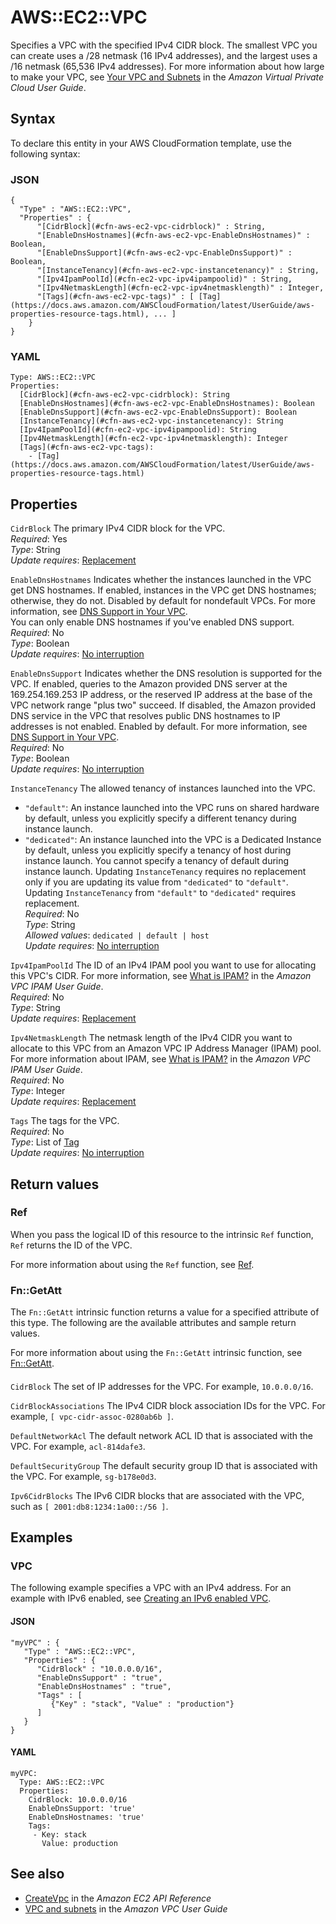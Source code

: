 # AWS::EC2::VPC<a name="aws-resource-ec2-vpc"></a>

Specifies a VPC with the specified IPv4 CIDR block\. The smallest VPC you can create uses a /28 netmask \(16 IPv4 addresses\), and the largest uses a /16 netmask \(65,536 IPv4 addresses\)\. For more information about how large to make your VPC, see [Your VPC and Subnets](https://docs.aws.amazon.com/AmazonVPC/latest/UserGuide/VPC_Subnets.html) in the *Amazon Virtual Private Cloud User Guide*\.

## Syntax<a name="aws-resource-ec2-vpc-syntax"></a>

To declare this entity in your AWS CloudFormation template, use the following syntax:

### JSON<a name="aws-resource-ec2-vpc-syntax.json"></a>

```
{
  "Type" : "AWS::EC2::VPC",
  "Properties" : {
      "[CidrBlock](#cfn-aws-ec2-vpc-cidrblock)" : String,
      "[EnableDnsHostnames](#cfn-aws-ec2-vpc-EnableDnsHostnames)" : Boolean,
      "[EnableDnsSupport](#cfn-aws-ec2-vpc-EnableDnsSupport)" : Boolean,
      "[InstanceTenancy](#cfn-aws-ec2-vpc-instancetenancy)" : String,
      "[Ipv4IpamPoolId](#cfn-ec2-vpc-ipv4ipampoolid)" : String,
      "[Ipv4NetmaskLength](#cfn-ec2-vpc-ipv4netmasklength)" : Integer,
      "[Tags](#cfn-aws-ec2-vpc-tags)" : [ [Tag](https://docs.aws.amazon.com/AWSCloudFormation/latest/UserGuide/aws-properties-resource-tags.html), ... ]
    }
}
```

### YAML<a name="aws-resource-ec2-vpc-syntax.yaml"></a>

```
Type: AWS::EC2::VPC
Properties: 
  [CidrBlock](#cfn-aws-ec2-vpc-cidrblock): String
  [EnableDnsHostnames](#cfn-aws-ec2-vpc-EnableDnsHostnames): Boolean
  [EnableDnsSupport](#cfn-aws-ec2-vpc-EnableDnsSupport): Boolean
  [InstanceTenancy](#cfn-aws-ec2-vpc-instancetenancy): String
  [Ipv4IpamPoolId](#cfn-ec2-vpc-ipv4ipampoolid): String
  [Ipv4NetmaskLength](#cfn-ec2-vpc-ipv4netmasklength): Integer
  [Tags](#cfn-aws-ec2-vpc-tags): 
    - [Tag](https://docs.aws.amazon.com/AWSCloudFormation/latest/UserGuide/aws-properties-resource-tags.html)
```

## Properties<a name="aws-resource-ec2-vpc-properties"></a>

`CidrBlock`  <a name="cfn-aws-ec2-vpc-cidrblock"></a>
The primary IPv4 CIDR block for the VPC\.  
*Required*: Yes  
*Type*: String  
*Update requires*: [Replacement](https://docs.aws.amazon.com/AWSCloudFormation/latest/UserGuide/using-cfn-updating-stacks-update-behaviors.html#update-replacement)

`EnableDnsHostnames`  <a name="cfn-aws-ec2-vpc-EnableDnsHostnames"></a>
Indicates whether the instances launched in the VPC get DNS hostnames\. If enabled, instances in the VPC get DNS hostnames; otherwise, they do not\. Disabled by default for nondefault VPCs\. For more information, see [DNS Support in Your VPC](https://docs.aws.amazon.com/vpc/latest/userguide/vpc-dns.html#vpc-dns-support)\.  
You can only enable DNS hostnames if you've enabled DNS support\.  
*Required*: No  
*Type*: Boolean  
*Update requires*: [No interruption](https://docs.aws.amazon.com/AWSCloudFormation/latest/UserGuide/using-cfn-updating-stacks-update-behaviors.html#update-no-interrupt)

`EnableDnsSupport`  <a name="cfn-aws-ec2-vpc-EnableDnsSupport"></a>
Indicates whether the DNS resolution is supported for the VPC\. If enabled, queries to the Amazon provided DNS server at the 169\.254\.169\.253 IP address, or the reserved IP address at the base of the VPC network range "plus two" succeed\. If disabled, the Amazon provided DNS service in the VPC that resolves public DNS hostnames to IP addresses is not enabled\. Enabled by default\. For more information, see [DNS Support in Your VPC](https://docs.aws.amazon.com/vpc/latest/userguide/vpc-dns.html#vpc-dns-support)\.  
*Required*: No  
*Type*: Boolean  
*Update requires*: [No interruption](https://docs.aws.amazon.com/AWSCloudFormation/latest/UserGuide/using-cfn-updating-stacks-update-behaviors.html#update-no-interrupt)

`InstanceTenancy`  <a name="cfn-aws-ec2-vpc-instancetenancy"></a>
The allowed tenancy of instances launched into the VPC\.   
+ `"default"`: An instance launched into the VPC runs on shared hardware by default, unless you explicitly specify a different tenancy during instance launch\.
+ `"dedicated"`: An instance launched into the VPC is a Dedicated Instance by default, unless you explicitly specify a tenancy of host during instance launch\. You cannot specify a tenancy of default during instance launch\.
Updating `InstanceTenancy` requires no replacement only if you are updating its value from `"dedicated"` to `"default"`\. Updating `InstanceTenancy` from `"default"` to `"dedicated"` requires replacement\.  
*Required*: No  
*Type*: String  
*Allowed values*: `dedicated | default | host`  
*Update requires*: [No interruption](https://docs.aws.amazon.com/AWSCloudFormation/latest/UserGuide/using-cfn-updating-stacks-update-behaviors.html#update-no-interrupt)

`Ipv4IpamPoolId`  <a name="cfn-ec2-vpc-ipv4ipampoolid"></a>
The ID of an IPv4 IPAM pool you want to use for allocating this VPC's CIDR\. For more information, see [What is IPAM?](/vpc/latest/ipam/what-is-it-ipam.html) in the *Amazon VPC IPAM User Guide*\.   
*Required*: No  
*Type*: String  
*Update requires*: [Replacement](https://docs.aws.amazon.com/AWSCloudFormation/latest/UserGuide/using-cfn-updating-stacks-update-behaviors.html#update-replacement)

`Ipv4NetmaskLength`  <a name="cfn-ec2-vpc-ipv4netmasklength"></a>
The netmask length of the IPv4 CIDR you want to allocate to this VPC from an Amazon VPC IP Address Manager \(IPAM\) pool\. For more information about IPAM, see [What is IPAM?](/vpc/latest/ipam/what-is-it-ipam.html) in the *Amazon VPC IPAM User Guide*\.  
*Required*: No  
*Type*: Integer  
*Update requires*: [Replacement](https://docs.aws.amazon.com/AWSCloudFormation/latest/UserGuide/using-cfn-updating-stacks-update-behaviors.html#update-replacement)

`Tags`  <a name="cfn-aws-ec2-vpc-tags"></a>
The tags for the VPC\.  
*Required*: No  
*Type*: List of [Tag](https://docs.aws.amazon.com/AWSCloudFormation/latest/UserGuide/aws-properties-resource-tags.html)  
*Update requires*: [No interruption](https://docs.aws.amazon.com/AWSCloudFormation/latest/UserGuide/using-cfn-updating-stacks-update-behaviors.html#update-no-interrupt)

## Return values<a name="aws-resource-ec2-vpc-return-values"></a>

### Ref<a name="aws-resource-ec2-vpc-return-values-ref"></a>

When you pass the logical ID of this resource to the intrinsic `Ref` function, `Ref` returns the ID of the VPC\.

For more information about using the `Ref` function, see [Ref](https://docs.aws.amazon.com/AWSCloudFormation/latest/UserGuide/intrinsic-function-reference-ref.html)\.

### Fn::GetAtt<a name="aws-resource-ec2-vpc-return-values-fn--getatt"></a>

The `Fn::GetAtt` intrinsic function returns a value for a specified attribute of this type\. The following are the available attributes and sample return values\.

For more information about using the `Fn::GetAtt` intrinsic function, see [Fn::GetAtt](https://docs.aws.amazon.com/AWSCloudFormation/latest/UserGuide/intrinsic-function-reference-getatt.html)\.

#### <a name="aws-resource-ec2-vpc-return-values-fn--getatt-fn--getatt"></a>

`CidrBlock`  <a name="CidrBlock-fn::getatt"></a>
The set of IP addresses for the VPC\. For example, `10.0.0.0/16`\.

`CidrBlockAssociations`  <a name="CidrBlockAssociations-fn::getatt"></a>
The IPv4 CIDR block association IDs for the VPC\. For example, `[ vpc-cidr-assoc-0280ab6b ]`\.

`DefaultNetworkAcl`  <a name="DefaultNetworkAcl-fn::getatt"></a>
The default network ACL ID that is associated with the VPC\. For example, `acl-814dafe3`\.

`DefaultSecurityGroup`  <a name="DefaultSecurityGroup-fn::getatt"></a>
The default security group ID that is associated with the VPC\. For example, `sg-b178e0d3`\.

`Ipv6CidrBlocks`  <a name="Ipv6CidrBlocks-fn::getatt"></a>
The IPv6 CIDR blocks that are associated with the VPC, such as `[ 2001:db8:1234:1a00::/56 ]`\.

## Examples<a name="aws-resource-ec2-vpc--examples"></a>



### VPC<a name="aws-resource-ec2-vpc--examples--VPC"></a>

The following example specifies a VPC with an IPv4 address\. For an example with IPv6 enabled, see [Creating an IPv6 enabled VPC](https://docs.aws.amazon.com/AWSCloudFormation/latest/UserGuide/intrinsic-function-reference-cidr.html#intrinsic-function-reference-cidr-example2)\.

#### JSON<a name="aws-resource-ec2-vpc--examples--VPC--json"></a>

```
"myVPC" : {
   "Type" : "AWS::EC2::VPC",
   "Properties" : {
      "CidrBlock" : "10.0.0.0/16",
      "EnableDnsSupport" : "true",
      "EnableDnsHostnames" : "true",
      "Tags" : [ 
         {"Key" : "stack", "Value" : "production"} 
      ]
   }
}
```

#### YAML<a name="aws-resource-ec2-vpc--examples--VPC--yaml"></a>

```
myVPC:
  Type: AWS::EC2::VPC
  Properties:
    CidrBlock: 10.0.0.0/16
    EnableDnsSupport: 'true'
    EnableDnsHostnames: 'true'
    Tags:
     - Key: stack
       Value: production
```

## See also<a name="aws-resource-ec2-vpc--seealso"></a>
+  [CreateVpc](https://docs.aws.amazon.com/AWSEC2/latest/APIReference/API_CreateVpc.html) in the *Amazon EC2 API Reference*
+  [VPC and subnets](https://docs.aws.amazon.com/vpc/latest/userguide/VPC_Subnets.html) in the *Amazon VPC User Guide*

